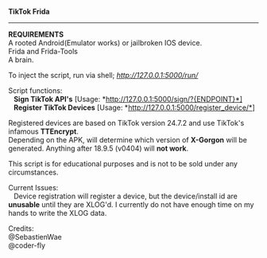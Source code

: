 **TikTok Frida**
__________________
**REQUIREMENTS**  
A rooted Android(Emulator works) or jailbroken IOS device.  
Frida and Frida-Tools  
A brain.  

To inject the script, run via shell; *http://127.0.0.1:5000/run/*

Script functions:  
  &ensp; **Sign TikTok API's**  [Usage: *http://127.0.0.1:5000/sign/?{ENDPOINT}*]  
  &ensp; **Register TikTok Devices** [Usage: *http://127.0.0.1:5000/register_device/*]  
  
 Registered devices are based on TikTok version 24.7.2 and use TikTok's infamous **TTEncrypt**.  
 Depending on the APK, will determine which version of **X-Gorgon** will be generated. Anything after 18.9.5 (v0404) will **not work**.  
 
 This script is for educational purposes and is not to be sold under any circumstances.
 
 Current Issues:  
  &ensp; Device registration will register a device, but the device/install id are **unusable** until they are XLOG'd. I currently do not have enough time on my hands to write the XLOG data.  
  
  Credits:  
  @SebastienWae  
  @coder-fly
